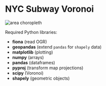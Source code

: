 NYC Subway Voronoi
=================
![area
choropleth](https://raw.github.com/mhlinder/subway-map/master/save/choropleth.png)

Required Python libraries:
* **fiona** (read OGR)
* **geopandas** (extend `pandas` for `shapely` data)
* **matplotlib** (plotting)
* **numpy** (arrays)
* **pandas** (dataframes)
* **pyproj** (transform map projections)
* **scipy** (Voronoi)
* **shapely** (geometric objects)
